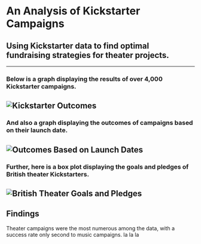 # An Analysis of Kickstarter Campaigns
## Using Kickstarter data to find optimal fundraising strategies for theater projects.
---
### Below is a graph displaying the results of over 4,000 Kickstarter campaigns.
![Kickstarter Outcomes](/Parent_Category_Outcomes.png)
---
### And also a graph displaying the outcomes of campaigns based on their launch date.
![Outcomes Based on Launch Dates](/Outcomes_Based_on_Launch_Date.png)
---
### Further, here is a box plot displaying the goals and pledges of British theater Kickstarters.
![British Theater Goals and Pledges](/gb_box_plot.png)
---
## Findings
Theater campaigns were the most numerous among the data, with a success rate only second to music campaigns. la la la

